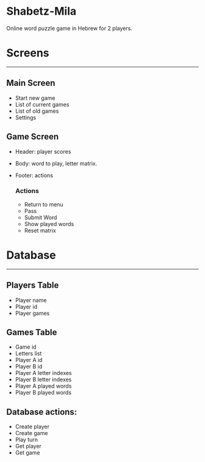 Shabetz-Mila
===============

Online word puzzle game in Hebrew for 2 players.

# Screens
----------

## Main Screen
* Start new game
* List of current games
* List of old games
* Settings

## Game Screen
* Header: player scores
* Body: word to play, letter matrix.
* Footer: actions

	### Actions
	* Return to menu
	* Pass
	* Submit Word
	* Show played words
	* Reset matrix

# Database
----------

## Players Table
* Player name
* Player id
* Player games

## Games Table
* Game id
* Letters list
* Player A id
* Player B id
* Player A letter indexes
* Player B letter indexes
* Player A played words
* Player B played words

## Database actions:
* Create player
* Create game
* Play turn
* Get player
* Get game
